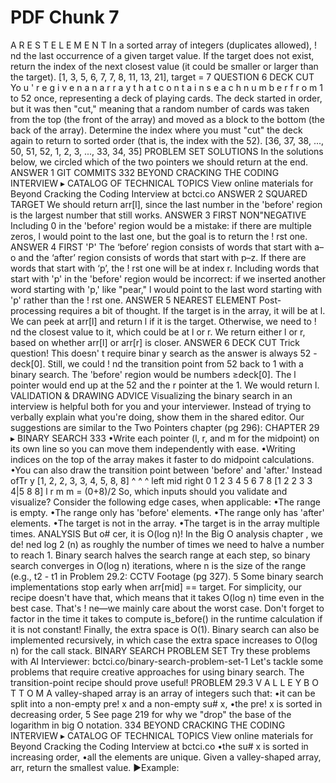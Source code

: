 # PDF Chunk 7

A R E S T E L E M E N T In a sorted array of integers (duplicates allowed), ! nd the last occurrence of a given target value. If the target does not exist, return the index of the next closest value (it could be smaller or larger than the target). [1, 3, 5, 6, 7, 7, 8, 11, 13, 21], target = 7 QUESTION 6 DECK CUT Yo u ' r e g i v e n a n a r r a y t h a t c o n t a i n s e a c h n u m b e r f r o m 1 to 52 once, representing a deck of playing cards. The deck started in order, but it was then "cut," meaning that a random number of cards was taken from the top (the front of the array) and moved as a block to the bottom (the back of the array). Determine the index where you must "cut" the deck again to return to sorted order (that is, the index with the 52). [36, 37, 38, ..., 50, 51, 52, 1, 2, 3, ..., 33, 34, 35] PROBLEM SET SOLUTIONS In the solutions below, we circled which of the two pointers we should return at the end. ANSWER 1 GIT COMMITS 332 BEYOND CRACKING THE CODING INTERVIEW ▸ CATALOG OF TECHNICAL TOPICS View online materials for Beyond Cracking the Coding Interview at bctci.co ANSWER 2 SQUARED TARGET We should return arr[l], since the last number in the 'before' region is the largest number that still works. ANSWER 3 FIRST NON"NEGATIVE Including 0 in the 'before' region would be a mistake: if there are multiple zeros, l would point to the last one, but the goal is to return the ! rst one. ANSWER 4 FIRST 'P' The ‘before’ region consists of words that start with a–o and the ‘after’ region consists of words that start with p–z. If there are words that start with ‘p’, the ! rst one will be at index r. Including words that start with 'p' in the 'before' region would be incorrect: if we inserted another word starting with 'p,' like "pear," l would point to the last word starting with 'p' rather than the ! rst one. ANSWER 5 NEAREST ELEMENT Post-processing requires a bit of thought. If the target is in the array, it will be at l. We can peek at arr[l] and return l if it is the target. Otherwise, we need to ! nd the closest value to it, which could be at l or r. We return either l or r, based on whether arr[l] or arr[r] is closer. ANSWER 6 DECK CUT Trick question! This doesn' t require binar y search as the answer is always 52 - deck[0]. Still, we could ! nd the transition point from 52 back to 1 with a binary search. The 'before' region would be numbers ≥deck[0]. The l pointer would end up at the 52 and the r pointer at the 1. We would return l. VALIDATION & DRAWING ADVICE Visualizing the binary search in an interview is helpful both for you and your interviewer. Instead of trying to verbally explain what you're doing, show them in the shared editor. Our suggestions are similar to the Two Pointers chapter (pg 296): CHAPTER 29 ▸ BINARY SEARCH 333 •Write each pointer (l, r, and m for the midpoint) on its own line so you can move them independently with ease. •Writing indices on the top of the array makes it faster to do midpoint calculations. •You can also draw the transition point between 'before' and 'after.' Instead ofTr y [1, 2, 2, 3, 3, 4, 5, 8, 8] ^ ^ ^ left mid right 0 1 2 3 4 5 6 7 8 [1 2 2 3 3 4|5 8 8] l r m m = (0+8)/2 So, which inputs should you validate and visualize? Consider the following edge cases, when applicable: •The range is empty. •The range only has 'before' elements. •The range only has 'after' elements. •The target is not in the array. •The target is in the array multiple times. ANALYSIS But o# cer, it is O(log n)! In the Big O analysis chapter , we de! ned log 2 (n) as roughly the number of times we need to halve a number to reach 1. Binary search halves the search range at each step, so binary search converges in O(log n) iterations, where n is the size of the range (e.g., t2 - t1 in Problem 29.2: CCTV Footage (pg 327). 5 Some binary search implementations stop early when arr[mid] == target. For simplicity, our recipe doesn't have that, which means that it takes O(log n) time even in the best case. That's ! ne—we mainly care about the worst case. Don't forget to factor in the time it takes to compute is_before() in the runtime calculation if it is not constant! Finally, the extra space is O(1). Binary search can also be implemented recursively, in which case the extra space increases to O(log n) for the call stack. BINARY SEARCH PROBLEM SET Try these problems with AI Interviewer: bctci.co/binary-search-problem-set-1 Let's tackle some problems that require creative approaches for using binary search. The transition-point recipe should prove useful! PROBLEM 29.3 V A L L E Y B O T T O M A valley-shaped array is an array of integers such that: •it can be split into a non-empty pre! x and a non-empty su# x, •the pre! x is sorted in decreasing order, 5 See page 219 for why we "drop" the base of the logarithm in big O notation. 334 BEYOND CRACKING THE CODING INTERVIEW ▸ CATALOG OF TECHNICAL TOPICS View online materials for Beyond Cracking the Coding Interview at bctci.co •the su# x is sorted in increasing order, •all the elements are unique. Given a valley-shaped array, arr, return the smallest value. ▶Example: